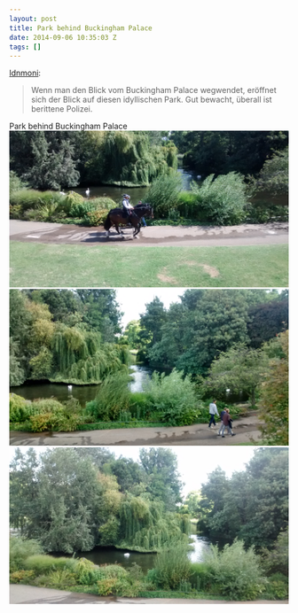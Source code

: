 ```yaml
---
layout: post
title: Park behind Buckingham Palace
date: 2014-09-06 10:35:03 Z
tags: []
---
```

[ldnmoni](http://ldnmoni.tumblr.com/post/96776341374/wenn-man-den-blick-vom-buckingham-palace):

> Wenn man den Blick vom Buckingham Palace wegwendet, eröffnet sich der Blick auf diesen idyllischen Park. Gut bewacht, überall ist berittene Polizei.

Park behind Buckingham Palace
![](/media/2014/09/96776409567_0.jpg)
![](/media/2014/09/96776409567_1.jpg)
![](/media/2014/09/96776409567_2.jpg)
